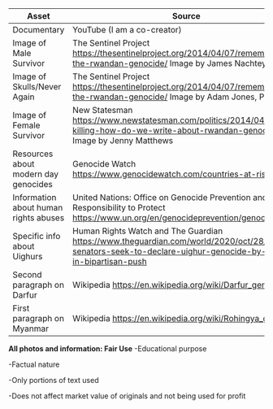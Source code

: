 | Asset | Source |
|-------| -------|
| Documentary | YouTube (I am a co-creator) |
| Image of Male Survivor| The Sentinel Project https://thesentinelproject.org/2014/04/07/remembering-the-rwandan-genocide/ Image by James Nachtey |
| Image of Skulls/Never Again| The Sentinel Project https://thesentinelproject.org/2014/04/07/remembering-the-rwandan-genocide/ Image by Adam Jones, Ph.D.|
| Image of Female Survivor| New Statesman https://www.newstatesman.com/politics/2014/04/facts-killing-how-do-we-write-about-rwandan-genocide Image by Jenny Matthews |
| Resources about modern day genocides | Genocide Watch https://www.genocidewatch.com/countries-at-risk |
| Information about human rights abuses | United Nations: Office on Genocide Prevention and the Responsibility to Protect https://www.un.org/en/genocideprevention/genocide.shtml |
| Specific info about Uighurs | Human Rights Watch and The Guardian https://www.theguardian.com/world/2020/oct/28/us-senators-seek-to-declare-uighur-genocide-by-china-in-bipartisan-push |
| Second paragraph on Darfur | Wikipedia https://en.wikipedia.org/wiki/Darfur_genocide |
| First paragraph on Myanmar | Wikipedia https://en.wikipedia.org/wiki/Rohingya_genocide |

**All photos and information: Fair Use**
-Educational purpose

-Factual nature

-Only portions of text used 

-Does not affect market value of originals and not being used for profit
